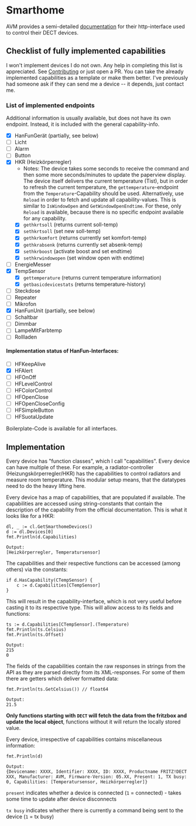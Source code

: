 # Smarthome

AVM provides a
semi-detailed [documentation](https://avm.de/fileadmin/user_upload/Global/Service/Schnittstellen/AHA-HTTP-Interface.pdf)
for their http-interface used to control their DECT devices.

## Checklist of fully implemented capabilities

I won't implement devices I do not own. Any help in completing this list is appreciated.
See [Contributing](README.md#contributing) or just open a PR. You can take the already implemented capabilities as a
template or make them better. I've previously had someone ask if they can send me a device --
it depends, just contact me.

### List of implemented endpoints

Additional information is usually available, but does not have its own endpoint. Instead, it is included with the
general
capability-info.

- [x] HanFunGerät (partially, see below)
- [ ] Licht
- [ ] Alarm
- [ ] Button
- [x] HKR (Heizkörperregler)
    - Notes: The device takes some seconds to receive the command and then some more seconds/minutes to update the paperview
      display. The device itself delivers the current temperature (Tist), but in order to refresh the current
      temperature, the `gettemperature`-endpoint from the `Temperature`-Capability should be used. Alternatively,
      use `Reload` in order to fetch and update all capability-values. This is similar to `IsWindowOpen`
      and `GetWindowOpenEndtime`. For these, only `Reload` is available, because there is no specific endpoint available
      for any capability.
    - [x] `gethkrtsoll` (returns current soll-temp)
    - [x] `sethkrtsoll` (set new soll-temp)
    - [x] `gethkrkomfort` (returns currently set komfort-temp)
    - [x] `gethkrabsenk` (returns currently set absenk-temp)
    - [x] `sethkrboost` (activate boost and set endtime)
    - [x] `sethkrwindowopen` (set window open with endtime)
- [ ] EnergieMesser
- [x] TempSensor
    - [x] `gettemperature` (returns current temperature information)
    - [x] `getbasicdevicestats` (returns temperature-history)
- [ ] Steckdose
- [ ] Repeater
- [ ] Mikrofon
- [x] HanFunUnit (partially, see below)
- [ ] Schaltbar
- [ ] Dimmbar
- [ ] LampeMitFarbtemp
- [ ] Rollladen

#### Implementation status of HanFun-Interfaces:

- [ ] HFKeepAlive
- [x] HFAlert
- [ ] HFOnOff
- [ ] HFLevelControl
- [ ] HFColorControl
- [ ] HFOpenClose
- [ ] HFOpenCloseConfig
- [ ] HFSimpleButton
- [ ] HFSuotaUpdate

Boilerplate-Code is available for all interfaces.

## Implementation

Every device has "function classes", which I call "capabilities". Every device can have multiple of these. For
example, a radiator-controller (Heizungskörperregler/HKR) has the capabilities to control radiators and measure room
temperature.
This modular setup means, that the datatypes need to do the heavy lifting here.

Every device has a map of capabilities, that are populated if available. The capabilities are accessed using
string-constants that contain the description of the capability from the official documentation. This is what it looks
like for a HKR:

```golang
dl, _ := cl.GetSmarthomeDevices()
d := dl.Devices[0]
fmt.Println(d.Capabilities)

Output:
[Heizkörperregler, Temperatursensor]
```

The capabilities and their respective functions can be accessed (among others) via the constants:

```golang
if d.HasCapability(CTempSensor) {
    c := d.Capabilities[CTempSensor]
}
```

This will result in the capability-interface, which is not very useful before casting it to its respective type. This
will allow access to its fields and functions:

```golang
ts := d.Capabilities[CTempSensor].(Temperature)
fmt.Println(ts.Celsius)
fmt.Println(ts.Offset)

Output:
215
0
```

The fields of the capabilities contain the raw responses in strings from the API as they are parsed directly from its
XML-responses. For some of them there are getters which deliver formatted data:

```golang
fmt.Println(ts.GetCelsius()) // float64

Output:
21.5
```

**Only functions starting with `DECT` will fetch the data from the fritzbox and update the local object**, functions without it will
return the locally stored value.

Every device, irrespective of capabilities contains miscellaneous information:

```golang
fmt.Println(d)

Output:
{Devicename: XXXX, Identifier: XXXX, ID: XXXX, Productname FRITZ!DECT XXX, Manufacturer: AVM, Firmware-Version: 05.XX, Present: 1, TX busy: 0, Capabilities: [Temperatursensor, Heizkörperregler]}
```

`present` indicates whether a device is connected (`1` = connected) - takes some time to update after device disconnects

`tx busy` indicates whether there is currently a command being sent to the device (`1` = tx busy)